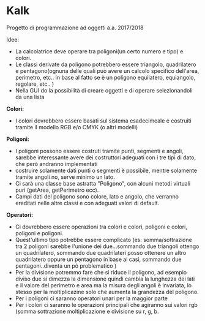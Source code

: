 # Kalk
Progetto di programmazione ad oggetti a.a. 2017/2018

Idee:
* La calcolatrice deve operare tra poligoni(un certo numero e tipo) e colori.
* Le classi derivate da poligono potrebbero essere triangolo, quadrilatero e pentagono(ognuna delle quali può avere un calcolo specifico dell'area, perimetro, etc.. in base al fatto se è un poligono equilatero, equiangolo, regolare, etc.. ) 
* Nella GUI do la possibilità di creare oggetti e di operare selezionandoli da una lista

**Colori:**
* I colori dovrebbero essere basati sul sistema esadecimeale e costruiti tramite il modello RGB e/o CMYK (o altri modelli)

**Poligoni:**
* I poligoni possono essere costruti tramite punti, segmenti e angoli, sarebbe interessante avere dei costruttori adeguati con i tre tipi di dato, che però andranno implementati
* costruire solamente dati punti o segmenti è possibile, mentre solamente tramite angoli no, serve minimo un lato.
* Ci sarà una classe base astratta "Poligono", con alcuni metodi virtuali puri (getArea, getPerimetro ecc). 
* Campi dati del poligono sono colore, lato e angolo, che verranno ereditati nelle altre classi e con adeguati valori di default.

**Operatori:**
* Ci dovrebbero essere operazioni tra colori e colori, poligoni e colori, poligoni e poligoni.
* Quest'ultimo tipo potrebbe essere complicato (es: somma/sottrazione tra 2 poligoni sarebbe l'unione dei due...sommando due triangoli ottengo un quadrilatero, sommando due quadrilateri posso ottenere un altro quadrilatero oppure un pentagono in base ai casi, sommando due pentagoni..diventa un pò problematico ) 
* Per la divisione potremmo fare che si riduce il poligono, ad esempio diviso due si dimezza la dimensione quindi cambia la lunghezza dei lati e il valore del perimetro e area ma la misura degli angoli è invariata, lo stesso per la moltiplicazine solo che aumenta la grandezza del poligono.
* Per i poligoni ci saranno operatori unari per la maggior parte
* Per i colori ci saranno le operazioni principali che agiranno sui valori rgb (somma sottrazione moltiplicazione e divisione su r, g, b.
